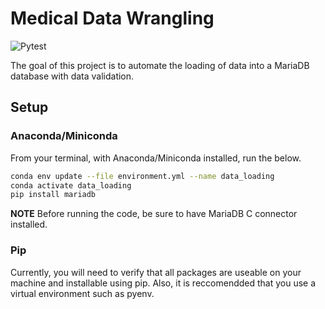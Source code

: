 # Medical Data Wrangling

![Pytest](https://github.com/avgra3/Medical_Data_Wrangling/actions/workflows/python-package-conda.yml/badge.svg?event=push)

The goal of this project is to automate the loading of data into a MariaDB database with data validation.

## Setup

### Anaconda/Miniconda

From your terminal, with Anaconda/Miniconda installed, run the below.

```bash
conda env update --file environment.yml --name data_loading
conda activate data_loading
pip install mariadb
```

**NOTE** Before running the code, be sure to have MariaDB C connector installed.

### Pip

Currently, you will need to verify that all packages are useable on your machine and installable using pip. Also, it is reccomendded that you use a virtual environment such as pyenv.
